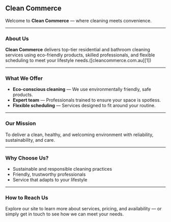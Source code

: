 ## Clean Commerce

Welcome to **Clean Commerce** — where cleaning meets convenience.

---

### About Us

**Clean Commerce** delivers top-tier residential and bathroom cleaning services using eco-friendly products, skilled professionals, and flexible scheduling to meet your lifestyle needs.([cleancommerce.com.au][1])

---

### What We Offer

* **Eco-conscious cleaning** — We use environmentally friendly, safe products.
* **Expert team** — Professionals trained to ensure your space is spotless.
* **Flexible scheduling** — Services designed to fit around your routine.

---

### Our Mission

To deliver a clean, healthy, and welcoming environment with reliability, sustainability, and care.

---

### Why Choose Us?

* Sustainable and responsible cleaning practices
* Friendly, trustworthy professionals
* Service that adapts to your lifestyle

---

### How to Reach Us

Explore our site to learn more about services, pricing, and availability — or simply get in touch to see how we can meet your needs.